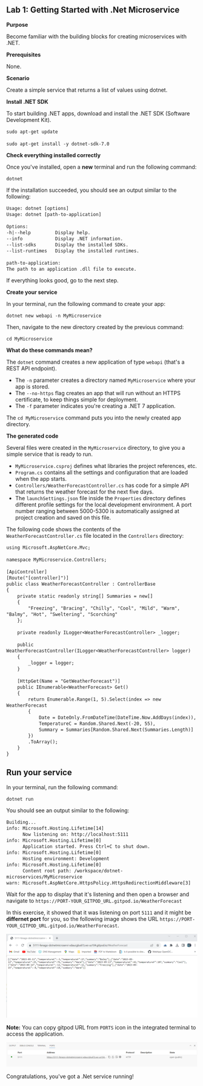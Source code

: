 Lab 1: Getting Started with .Net Microservice
---------------------------------------------

**Purpose**

Become familiar with the building blocks for creating microservices with
.NET.

**Prerequisites**

None.


**Scenario**

Create a simple service that returns a list of values using dotnet.


**Install .NET SDK**

To start building .NET apps, download and install the .NET SDK (Software
Development Kit).


```
sudo apt-get update

sudo apt-get install -y dotnet-sdk-7.0
```


**Check everything installed correctly**

Once you\'ve installed, open a **new** terminal and run the following
command:


``` 
dotnet
```

If the installation succeeded, you should see an output similar to the
following:


``` 
Usage: dotnet [options]
Usage: dotnet [path-to-application]

Options:
-h|--help         Display help.
--info            Display .NET information.
--list-sdks       Display the installed SDKs.
--list-runtimes   Display the installed runtimes.

path-to-application:
The path to an application .dll file to execute.
```


If everything looks good, go to the next step.


**Create your service**

In your terminal, run the following command to create your app:



``` 
dotnet new webapi -n MyMicroservice
```


Then, navigate to the new directory created by the previous command:


``` 
cd MyMicroservice
```


**What do these commands mean?**


The `dotnet` command creates a new application of type `webapi` (that\'s
a REST API endpoint).

-   The `-n` parameter creates a directory named `MyMicroservice` where
    your app is stored.
-   The `--no-https` flag creates an app that will run without an HTTPS
    certificate, to keep things simple for deployment.
-   The `-f` parameter indicates you\'re creating a .NET 7 application.

The `cd MyMicroservice` command puts you into the newly created app
directory.

**The generated code**

Several files were created in the `MyMicroservice` directory, to give
you a simple service that is ready to run.

-   `MyMicroservice.csproj` defines what libraries the project
    references, etc.
-   `Program.cs` contains all the settings and configuration that are
    loaded when the app starts.
-   `Controllers/WeatherForecastController.cs` has code for a simple API
    that returns the weather forecast for the next five days.
-   The `launchSettings.json` file inside the `Properties` directory
    defines different profile settings for the local development
    environment. A port number ranging between 5000-5300 is
    automatically assigned at project creation and saved on this file.

The following code shows the contents of the
`WeatherForecastController.cs` file located in the `Controllers`
directory:


``` 
using Microsoft.AspNetCore.Mvc;

namespace MyMicroservice.Controllers;

[ApiController]
[Route("[controller]")]
public class WeatherForecastController : ControllerBase
{
    private static readonly string[] Summaries = new[]
    {
        "Freezing", "Bracing", "Chilly", "Cool", "Mild", "Warm", "Balmy", "Hot", "Sweltering", "Scorching"
    };

    private readonly ILogger<WeatherForecastController> _logger;

    public WeatherForecastController(ILogger<WeatherForecastController> logger)
    {
        _logger = logger;
    }

    [HttpGet(Name = "GetWeatherForecast")]
    public IEnumerable<WeatherForecast> Get()
    {
        return Enumerable.Range(1, 5).Select(index => new WeatherForecast
        {
            Date = DateOnly.FromDateTime(DateTime.Now.AddDays(index)),
            TemperatureC = Random.Shared.Next(-20, 55),
            Summary = Summaries[Random.Shared.Next(Summaries.Length)]
        })
        .ToArray();
    }
}
```


Run your service
----------------

In your terminal, run the following command:


``` 
dotnet run
```

You should see an output similar to the following:


``` 
Building...
info: Microsoft.Hosting.Lifetime[14]
      Now listening on: http://localhost:5111
info: Microsoft.Hosting.Lifetime[0]
      Application started. Press Ctrl+C to shut down.
info: Microsoft.Hosting.Lifetime[0]
      Hosting environment: Development
info: Microsoft.Hosting.Lifetime[0]
      Content root path: /workspace/dotnet-microservices/MyMicroservice
warn: Microsoft.AspNetCore.HttpsPolicy.HttpsRedirectionMiddleware[3]
```


Wait for the app to display that it\'s listening and then open a browser and
navigate to `https://PORT-YOUR_GITPOD_URL.gitpod.io/WeatherForecast`

In this exercise, it showed that it was listening on port `5111` and it might be **differnet port** for you, so the following image shows the URL `https://PORT-YOUR_GITPOD_URL.gitpod.io/WeatherForecast`.

![](./images/screenshot-microservice-tutorial-run.png)


**Note:** You can copy gitpod URL from `PORTS` icon in the integrated terminal to access the application.

![](./images/1.png)

Congratulations, you\'ve got a .Net service running!
